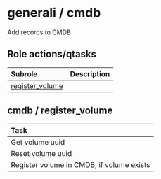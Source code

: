 # generali / cmdb 
Add records to CMDB  
  






## Role actions/qtasks

| Subrole | Description |
| :------ | :---------- |
| [register_volume](#cmdb--register_volume) |  |




## cmdb / register_volume


| Task |
| :--- |
| Get volume uuid  |
| Reset volume uuid |
| Register volume in CMDB, if volume exists |




